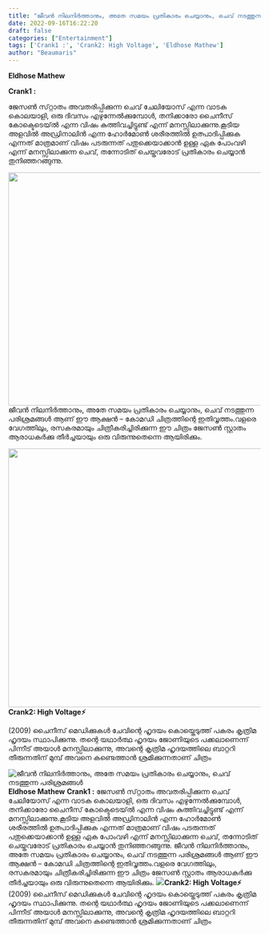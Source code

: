 ```yaml
---
title: "ജീവൻ നിലനിർത്താനും, അതേ സമയം പ്രതികാരം ചെയ്യാനും, ചെവ് നടത്തുന്ന പരിശ്രമങ്ങൾ"
date: 2022-09-16T16:22:20
draft: false
categories: ["Entertainment"]
tags: ['Crank1 :', 'Crank2: High Voltage', 'Eldhose Mathew']
author: "Beaumaris"
---
```


<strong>Eldhose Mathew </strong>

<strong>Crank1 :</strong>

ജേസൺ സ്‌റ്റാതം അവതരിപ്പിക്കുന്ന ചെവ് ചേലിയോസ് എന്ന വാടക കൊലയാളി, ഒരു ദിവസം എഴുന്നേൽക്കുമ്പോൾ, തനിക്കാരോ ചൈനീസ് കോക്ടെടെയ്ൽ എന്ന വിഷം കുത്തിവച്ചിട്ടുണ്ട് എന്ന് മനസ്സിലാക്കുന്നു.കൂടിയ അളവിൽ അഡ്രിനാലിൻ എന്ന ഹോർമോൺ ശരീരത്തിൽ ഉത്പാദിപ്പിക്കുക എന്നത് മാത്രമാണ് വിഷം പടരുന്നത് പതുക്കെയാക്കാൻ ഉള്ള ഏക പോംവഴി എന്ന് മനസ്സിലാക്കുന്ന ചെവ്, തന്നോടിത് ചെയ്തവരോട് പ്രതികാരം ചെയ്യാൻ തുനിഞ്ഞറങ്ങുന്നു.

<img class="wp-image-350952 aligncenter" src="https://cdn.boolokam.com/articles/2022/09/eg-1ge-1gg-1-1-2-1.jpg" alt="" width="828" height="466" />ജീവൻ നിലനിർത്താനും, അതേ സമയം പ്രതികാരം ചെയ്യാനും, ചെവ് നടത്തുന്ന പരിശ്രമങ്ങൾ ആണ് ഈ ആക്ഷൻ – കോമഡി ചിത്രത്തിന്റെ ഇതിവൃത്തം.വളരെ വേഗത്തിലും, രസകരമായും ചിത്രീകരിച്ചിരിക്കുന്ന ഈ ചിത്രം ജേസൺ സ്റ്റാതം ആരാധകർക്കു തീർച്ചയായും ഒരു വിരുന്നുതെന്നെ ആയിരിക്കും.

<strong><img class="wp-image-350953 aligncenter" src="https://cdn.boolokam.com/articles/2022/09/fwfwffgg-1ggggg.jpg" alt="" width="776" height="517" />Crank2: High Voltage⚡️</strong>

(2009) ചൈനീസ് മെഡിക്കുകൾ ചേവിന്റെ ഹൃദയം കൊയ്തെടുത്ത് പകരം കൃത്രിമ ഹൃദയം സ്ഥാപിക്കുന്നു. തന്റെ യഥാർത്ഥ ഹൃദയം ജോണിയുടെ പക്കലാണെന്ന് പിന്നീട് അയാൾ മനസ്സിലാക്കുന്നു, അവന്റെ കൃത്രിമ ഹൃദയത്തിലെ ബാറ്ററി തീരുന്നതിന് മുമ്പ് അവനെ കണ്ടെത്താൻ ശ്രമിക്കുന്നതാണ് ചിത്രം


![ജീവൻ നിലനിർത്താനും, അതേ സമയം പ്രതികാരം ചെയ്യാനും, ചെവ് നടത്തുന്ന പരിശ്രമങ്ങൾ](https://cdn.boolokam.com/articles/2022/09/eg-1ge-1gg-1-1-2-1.jpg)**Eldhose Mathew** **Crank1 :** ജേസൺ സ്‌റ്റാതം അവതരിപ്പിക്കുന്ന ചെവ് ചേലിയോസ് എന്ന വാടക കൊലയാളി, ഒരു ദിവസം എഴുന്നേൽക്കുമ്പോൾ, തനിക്കാരോ ചൈനീസ് കോക്ടെടെയ്ൽ എന്ന വിഷം കുത്തിവച്ചിട്ടുണ്ട് എന്ന് മനസ്സിലാക്കുന്നു.കൂടിയ അളവിൽ അഡ്രിനാലിൻ എന്ന ഹോർമോൺ ശരീരത്തിൽ ഉത്പാദിപ്പിക്കുക എന്നത് മാത്രമാണ് വിഷം പടരുന്നത് പതുക്കെയാക്കാൻ ഉള്ള ഏക പോംവഴി എന്ന് മനസ്സിലാക്കുന്ന ചെവ്, തന്നോടിത് ചെയ്തവരോട് പ്രതികാരം ചെയ്യാൻ തുനിഞ്ഞറങ്ങുന്നു. ജീവൻ നിലനിർത്താനും, അതേ സമയം പ്രതികാരം ചെയ്യാനും, ചെവ് നടത്തുന്ന പരിശ്രമങ്ങൾ ആണ് ഈ ആക്ഷൻ – കോമഡി ചിത്രത്തിന്റെ ഇതിവൃത്തം.വളരെ വേഗത്തിലും, രസകരമായും ചിത്രീകരിച്ചിരിക്കുന്ന ഈ ചിത്രം ജേസൺ സ്റ്റാതം ആരാധകർക്കു തീർച്ചയായും ഒരു വിരുന്നുതെന്നെ ആയിരിക്കും. **![](https://cdn.boolokam.com/articles/2022/09/fwfwffgg-1ggggg.jpg)Crank2: High Voltage⚡️** (2009) ചൈനീസ് മെഡിക്കുകൾ ചേവിന്റെ ഹൃദയം കൊയ്തെടുത്ത് പകരം കൃത്രിമ ഹൃദയം സ്ഥാപിക്കുന്നു. തന്റെ യഥാർത്ഥ ഹൃദയം ജോണിയുടെ പക്കലാണെന്ന് പിന്നീട് അയാൾ മനസ്സിലാക്കുന്നു, അവന്റെ കൃത്രിമ ഹൃദയത്തിലെ ബാറ്ററി തീരുന്നതിന് മുമ്പ് അവനെ കണ്ടെത്താൻ ശ്രമിക്കുന്നതാണ് ചിത്രം
